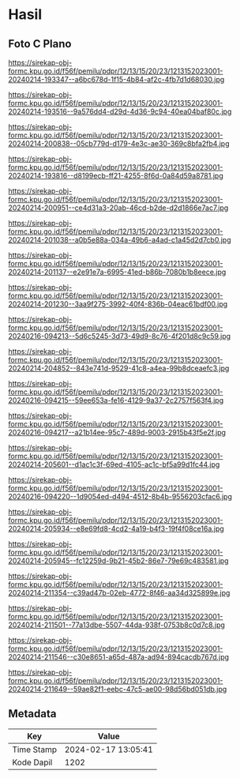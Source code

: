 # Hasil

## Foto C Plano

https://sirekap-obj-formc.kpu.go.id/f56f/pemilu/pdpr/12/13/15/20/23/1213152023001-20240214-193347--a6bc678d-1f15-4b84-af2c-4fb7d1d68030.jpg

https://sirekap-obj-formc.kpu.go.id/f56f/pemilu/pdpr/12/13/15/20/23/1213152023001-20240214-193516--9a576dd4-d29d-4d36-9c94-40ea04baf80c.jpg

https://sirekap-obj-formc.kpu.go.id/f56f/pemilu/pdpr/12/13/15/20/23/1213152023001-20240214-200838--05cb779d-d179-4e3c-ae30-369c8bfa2fb4.jpg

https://sirekap-obj-formc.kpu.go.id/f56f/pemilu/pdpr/12/13/15/20/23/1213152023001-20240214-193816--d8199ecb-ff21-4255-8f6d-0a84d59a8781.jpg

https://sirekap-obj-formc.kpu.go.id/f56f/pemilu/pdpr/12/13/15/20/23/1213152023001-20240214-200951--ce4d31a3-20ab-46cd-b2de-d2d1866e7ac7.jpg

https://sirekap-obj-formc.kpu.go.id/f56f/pemilu/pdpr/12/13/15/20/23/1213152023001-20240214-201038--a0b5e88a-034a-49b6-a4ad-c1a45d2d7cb0.jpg

https://sirekap-obj-formc.kpu.go.id/f56f/pemilu/pdpr/12/13/15/20/23/1213152023001-20240214-201137--e2e91e7a-6995-41ed-b86b-7080b1b8eece.jpg

https://sirekap-obj-formc.kpu.go.id/f56f/pemilu/pdpr/12/13/15/20/23/1213152023001-20240214-201230--3aa9f275-3992-40f4-836b-04eac61bdf00.jpg

https://sirekap-obj-formc.kpu.go.id/f56f/pemilu/pdpr/12/13/15/20/23/1213152023001-20240216-094213--5d6c5245-3d73-49d9-8c76-4f201d8c9c59.jpg

https://sirekap-obj-formc.kpu.go.id/f56f/pemilu/pdpr/12/13/15/20/23/1213152023001-20240214-204852--843e741d-9529-41c8-a4ea-99b8dceaefc3.jpg

https://sirekap-obj-formc.kpu.go.id/f56f/pemilu/pdpr/12/13/15/20/23/1213152023001-20240216-094215--59ee653a-fe16-4129-9a37-2c2757f563f4.jpg

https://sirekap-obj-formc.kpu.go.id/f56f/pemilu/pdpr/12/13/15/20/23/1213152023001-20240216-094217--a21b14ee-95c7-489d-9003-2915b43f5e2f.jpg

https://sirekap-obj-formc.kpu.go.id/f56f/pemilu/pdpr/12/13/15/20/23/1213152023001-20240214-205601--d1ac1c3f-69ed-4105-ac1c-bf5a99d1fc44.jpg

https://sirekap-obj-formc.kpu.go.id/f56f/pemilu/pdpr/12/13/15/20/23/1213152023001-20240216-094220--1d9054ed-d494-4512-8b4b-9556203cfac6.jpg

https://sirekap-obj-formc.kpu.go.id/f56f/pemilu/pdpr/12/13/15/20/23/1213152023001-20240214-205934--e8e69fd8-4cd2-4a19-b4f3-19f4f08ce16a.jpg

https://sirekap-obj-formc.kpu.go.id/f56f/pemilu/pdpr/12/13/15/20/23/1213152023001-20240214-205945--fc12259d-9b21-45b2-86e7-79e69c483581.jpg

https://sirekap-obj-formc.kpu.go.id/f56f/pemilu/pdpr/12/13/15/20/23/1213152023001-20240214-211354--c39ad47b-02eb-4772-8f46-aa34d325899e.jpg

https://sirekap-obj-formc.kpu.go.id/f56f/pemilu/pdpr/12/13/15/20/23/1213152023001-20240214-211501--77a13dbe-5507-44da-938f-0753b8c0d7c8.jpg

https://sirekap-obj-formc.kpu.go.id/f56f/pemilu/pdpr/12/13/15/20/23/1213152023001-20240214-211546--c30e8651-a65d-487a-ad94-894cacdb767d.jpg

https://sirekap-obj-formc.kpu.go.id/f56f/pemilu/pdpr/12/13/15/20/23/1213152023001-20240214-211649--59ae82f1-eebc-47c5-ae00-98d56bd051db.jpg


## Metadata

| Key        | Value               |
| ---------- | ------------------- |
| Time Stamp | 2024-02-17 13:05:41 |
| Kode Dapil | 1202                |



